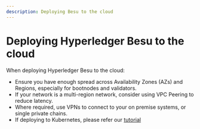 ```yaml
---
description: Deploying Besu to the cloud
---
```


# Deploying Hyperledger Besu to the cloud

When deploying Hyperledger Besu to the cloud:

* Ensure you have enough spread across Availability Zones (AZs) and Regions, especially for
  bootnodes and validators.
* If your network is a multi-region network, consider using VPC Peering to reduce latency.
* Where required, use VPNs to connect to your on premise systems, or single private chains.
* If deploying to Kubernetes, please refer our [tutorial](../../Tutorials/Kubernetes/Overview.md)
